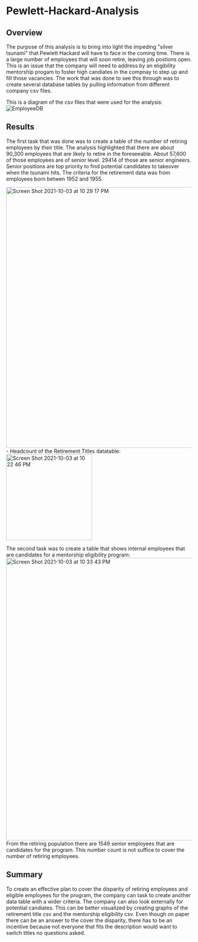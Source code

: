 # Pewlett-Hackard-Analysis

## Overview
The purpose of this analysis is to bring into light the impeding "silver tsunami" that Pewlett Hackard will have to face in the coming time. There is a large number of employees that will soon retire, leaving job postions open. This is an issue that the company will need to address by an eligibility mentorship progam to foster high candiates in the compnay to step up and fill those vacancies. The work that was done to see this through was to create several database tables by pulling information from different company csv files. 

This is a diagram of the csv files that were used for the analysis:
![EmployeeDB](https://user-images.githubusercontent.com/88690258/135783618-04aadfc1-61cd-4f01-bd94-e13d51bf0ec1.png)

## Results

The first task that was done was to create a table of the number of retiring employees by their title. The analysis highlighted that there are about 90,300 employees that are likely to retire in the foreseeable. About 57,600 of those employees are of senior level. 29414 of those are senior engineers. Senior positions are top priority to find potential candidates to takeover when the tsunami hits. The criteria for the retirement data was from employees born betwen 1952 and 1955.

<img width="707" alt="Screen Shot 2021-10-03 at 10 29 17 PM" src="https://user-images.githubusercontent.com/88690258/135784818-91ced4b8-0d03-4cf0-98ab-9b35fb4867cc.png">
- Headcount of the Retirement Titles datatable:
<img width="233" alt="Screen Shot 2021-10-03 at 10 22 46 PM" src="https://user-images.githubusercontent.com/88690258/135784368-95c57148-6b69-4e9f-bf03-89cd960e75b0.png">

The second task was to create a table that shows internal employees that are candidates for a mentorship eligibility program:
<img width="766" alt="Screen Shot 2021-10-03 at 10 33 43 PM" src="https://user-images.githubusercontent.com/88690258/135785071-cc573f57-469d-4161-9427-42d960910bfc.png">
From the retiring population there are 1549 senior employees that are candidates for the program. This number count is not suffice to cover the number of retiring employees. 

## Summary
To create an effective plan to cover the disparity of retiring employees and eligible employees for the program, the company can task to create another data table with a wider criteria. The company can also look externally for potential candiates. This can be better visualized by creating graphs of the retirement title csv and the mentorship eligibility csv. Even though on paper there can be an answer to the cover the disparity, there has to be an incentive because not everyone that fits the description would want to switch titles no questions asked. 
